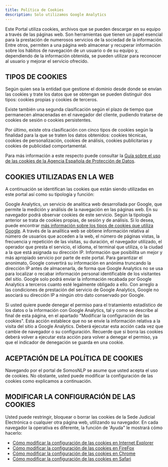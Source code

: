 ```yaml
---
title: Política de Cookies
description: Solo utilizamos Google Analytics
---
```


Este Portal utiliza cookies, archivos que se pueden descargar en su equipo a través de las páginas web. Son herramientas que tienen un papel esencial para la prestación de numerosos servicios de la sociedad de la información. Entre otros, permiten a una página web almacenar y recuperar información sobre los hábitos de navegación de un usuario o de su equipo y, dependiendo de la información obtenida, se pueden utilizar para reconocer al usuario y mejorar el servicio ofrecido.

## TIPOS DE COOKIES
Según quien sea la entidad que gestione el dominio desde donde se envían las cookies y trate los datos que se obtengan se pueden distinguir dos tipos: cookies propias y cookies de terceros.

Existe también una segunda clasificación según el plazo de tiempo que permanecen almacenadas en el navegador del cliente, pudiendo tratarse de cookies de sesión o cookies persistentes.

Por último, existe otra clasificación con cinco tipos de cookies según la finalidad para la que se traten los datos obtenidos: cookies técnicas, cookies de personalización, cookies de análisis, cookies publicitarias y cookies de publicidad comportamental.

Para más información a este respecto puede consultar la [Guía sobre el uso de las cookies de la Agencia Española de Protección de Datos](https://www.aepd.es/guias/index.html).

## COOKIES UTILIZADAS EN LA WEB
A continuación se identifican las cookies que están siendo utilizadas en este portal así como su tipología y función:

Google Analytics, un servicio de analítica web desarrollada por Google, que permite la medición y análisis de la navegación en las páginas web. En su navegador podrá observar cookies de este servicio. Según la tipología anterior se trata de cookies propias, de sesión y de análisis. Si lo desea, puede encontrar [más información sobre los tipos de cookies que utiliza Google](http://www.google.com/intl/es/policies/technologies/types/).
A través de la analítica web se obtiene información relativa al número de usuarios que acceden a la web, el número de páginas vistas, la frecuencia y repetición de las visitas, su duración, el navegador utilizado, el operador que presta el servicio, el idioma, el terminal que utiliza, o la ciudad a la que está asignada su dirección IP. Información que posibilita un mejor y más apropiado servicio por parte de este portal.
Para garantizar el anonimato, Google convertirá su información en anónima truncando la dirección IP antes de almacenarla, de forma que Google Analytics no se usa para localizar o recabar información personal identificable de los visitantes del sitio. Google solo podrá enviar la información recabada por Google Analytics a terceros cuanto esté legalmente obligado a ello. Con arreglo a las condiciones de prestación del servicio de Google Analytics, Google no asociará su dirección IP a ningún otro dato conservado por Google.

Si usted quiere puede denegar el permiso para el tratamiento estadístico de los datos o la información con Google Analytics, tal y como se describe al final de esta página, en el apartado "Modificar la configuración de las cookies". Esta acción establece que no se envíe la información relativa a la visita del sitio a Google Analytics. Deberá ejecutar esta acción cada vez que cambie de navegador o su configuración. Recuerde que si borra las cookies deberá volver a ejecutar esta acción para volver a denegar el permiso, ya que el indicador de denegación se guarda en una cookie.

## ACEPTACIÓN DE LA POLÍTICA DE COOKIES
Navegando por el portal de SomosNLP se asume que usted acepta el uso de cookies. No obstante, usted puede modificar la configuración de las cookies como explicamos a continuación.

## MODIFICAR LA CONFIGURACIÓN DE LAS COOKIES
Usted puede restringir, bloquear o borrar las cookies de la Sede Judicial Electrónica o cualquier otra página web, utilizando su navegador. En cada navegador la operativa es diferente, la función de 'Ayuda" le mostrará cómo hacerlo:
- [Cómo modificar la configuración de las cookies en Internet Explorer](http://windows.microsoft.com/es-xl/internet-explorer/delete-manage-cookies#ie=ie-10)
- [Cómo modificar la configuración de las cookies en FireFox](https://support.mozilla.org/es/kb/Borrar%20cookies)
- [Cómo modificar la configuración de las cookies en Chrome](https://support.google.com/accounts/answer/61416)
- [Cómo modificar la configuración de las cookies en Safari](http://www.apple.com/es/privacy/use-of-cookies/)
